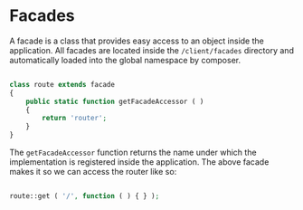 # Facades

A facade is a class that provides easy access to an object inside the application. All facades are located inside the ``/client/facades`` directory and automatically loaded into the global namespace by composer.

```php

class route extends facade
{
    public static function getFacadeAccessor ( )
    {
        return 'router';
    }
}

```

The ``getFacadeAccessor`` function returns the name under which the implementation is registered inside the application.
The above facade makes it so we can access the router like so:


```php

route::get ( '/', function ( ) { } );

```

